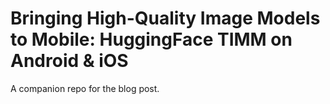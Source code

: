 # Bringing High-Quality Image Models to Mobile: HuggingFace TIMM on Android & iOS

A companion repo for the blog post.